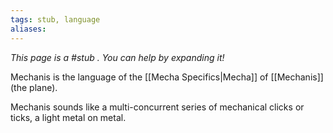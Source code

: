 ```yaml
---
tags: stub, language
aliases:
---
```


*This page is a #stub . You can help by expanding it!*

Mechanis is the language of the [[Mecha Specifics|Mecha]] of [[Mechanis]] (the plane).

Mechanis sounds like a multi-concurrent series of mechanical clicks or ticks, a light metal on metal.